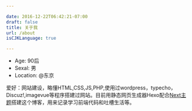 ```yaml
---

date: 2016-12-22T06:42:21-07:00
draft: false
title: 关于我
url: /about
isCJKLanguage: true

---
```


- Age: 90后
- Sexal: 男
- Location: @东京



 爱好：网站建设，略懂HTML,CSS,JS,PHP,使用过wordpress，typecho，Discuz!,imagevue等程序搭建过网站。目前用静态网页生成器Hexo配合[Next主题](http://theme-next.iissnan.com/"Next主题")搭建这个博客，用来记录学习前端代码和吐槽生活等。

